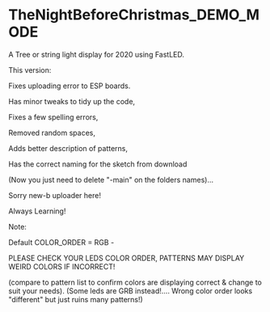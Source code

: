 # TheNightBeforeChristmas_DEMO_MODE

A Tree or string light display for 2020 using FastLED.

This version: 

Fixes uploading error to ESP boards.

Has minor tweaks to tidy up the code,

Fixes a few spelling errors, 

Removed random spaces, 

Adds better description of patterns, 

Has the correct naming for the sketch from download

(Now you just need to delete "-main" on the folders names)... 

Sorry new-b uploader here! 

Always Learning!

Note:

Default COLOR_ORDER = RGB - 

PLEASE CHECK YOUR LEDS COLOR ORDER, 
PATTERNS MAY DISPLAY WEIRD COLORS IF INCORRECT! 

(compare to pattern list to confirm colors are displaying correct & change to suit your needs).
(Some leds are GRB instead!.... Wrong color order looks "different" but just ruins many patterns!)

